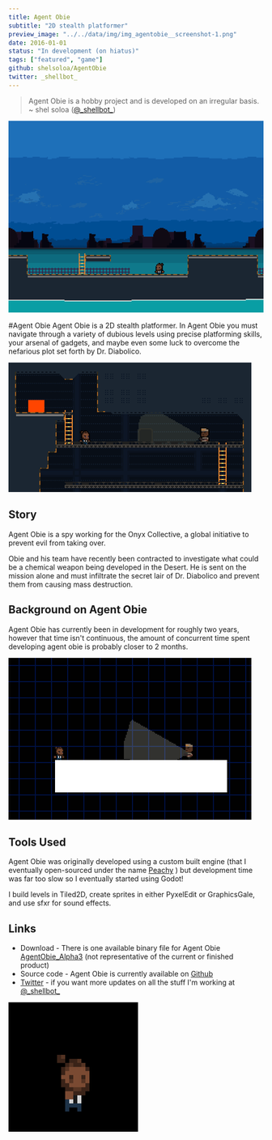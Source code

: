 ```yaml
---
title: Agent Obie
subtitle: "2D stealth platformer"
preview_image: "../../data/img/img_agentobie__screenshot-1.png"
date: 2016-01-01
status: "In development (on hiatus)"
tags: ["featured", "game"]
github: shelsoloa/AgentObie
twitter: _shellbot_
---
```


> Agent Obie is a hobby project and is developed on an irregular basis.
> ~ shel soloa ([@\_shellbot\_](http://twitter.com/_shellbot_))

![](../../data/img/img_agentobie__screenshot-1.png)

#Agent Obie
Agent Obie is a 2D stealth platformer. In Agent Obie you must navigate through a variety of dubious levels using precise platforming skills, your arsenal of gadgets, and maybe even some luck to overcome the nefarious plot set forth by Dr. Diabolico.

![](../../data/img/img_agentobie__gameplay.gif)

## Story
Agent Obie is a spy working for the Onyx Collective, a global initiative to prevent evil from taking over.

Obie and his team have recently been contracted to investigate what could be a chemical weapon being developed in the Desert. He is sent on the mission alone and must infiltrate the secret lair of Dr. Diabolico and prevent them from causing mass destruction.


## Background on Agent Obie
Agent Obie has currently been in development for roughly two years, however that time isn't continuous, the amount of concurrent time spent developing agent obie is probably closer to 2 months.

![](../../data/img/img_agentobie__gameplay-2.gif)


## Tools Used
Agent Obie was originally developed using a custom built engine (that I eventually open-sourced under the name [Peachy](/projects/peachy "Peachy Project Page") ) but development time was far too slow so I eventually started using Godot!

I build levels in Tiled2D, create sprites in either PyxelEdit or GraphicsGale, and use sfxr for sound effects.

## Links
 - Download - There is one available binary file for Agent Obie [AgentObie_Alpha3]() (not representative of the current or finished product)
 - Source code - Agent Obie is currently available on [Github](http://github.com/shelsoloa/agentobie)
 - [Twitter](http://twitter.com/_shellbot_) - if you want more updates on all the stuff I'm working at [@\_shellbot\_](http://twitter.com/_shellbot_)

 ![](../../data/img/img_agentobie__run.gif)